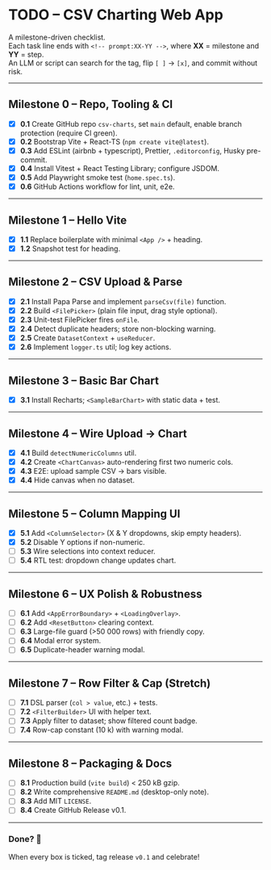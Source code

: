 # TODO – CSV Charting Web App

A milestone-driven checklist.  
Each task line ends with `<!-- prompt:XX-YY -->`, where **XX** = milestone and **YY** = step.  
An LLM or script can search for the tag, flip `[ ]` → `[x]`, and commit without risk.

---

## Milestone 0 – Repo, Tooling & CI

- [x] **0.1** Create GitHub repo `csv-charts`, set `main` default, enable branch protection (require CI green). <!-- prompt:00-01 -->
- [x] **0.2** Bootstrap Vite + React-TS (`npm create vite@latest`). <!-- prompt:00-02 -->
- [x] **0.3** Add ESLint (airbnb + typescript), Prettier, `.editorconfig`, Husky pre-commit. <!-- prompt:00-03 -->
- [x] **0.4** Install Vitest + React Testing Library; configure JSDOM. <!-- prompt:00-04 -->
- [x] **0.5** Add Playwright smoke test (`home.spec.ts`). <!-- prompt:00-05 -->
- [x] **0.6** GitHub Actions workflow for lint, unit, e2e. <!-- prompt:00-05 -->

---

## Milestone 1 – Hello Vite

- [x] **1.1** Replace boilerplate with minimal `<App />` + heading. <!-- prompt:01-01 -->
- [x] **1.2** Snapshot test for heading. <!-- prompt:01-02 -->

---

## Milestone 2 – CSV Upload & Parse

- [x] **2.1** Install Papa Parse and implement `parseCsv(file)` function. <!-- prompt:02-01 -->
- [x] **2.2** Build `<FilePicker>` (plain file input, drag style optional). <!-- prompt:02-02 -->
- [x] **2.3** Unit-test FilePicker fires `onFile`. <!-- prompt:02-02 -->
- [x] **2.4** Detect duplicate headers; store non-blocking warning. <!-- prompt:02-03 -->
- [x] **2.5** Create `DatasetContext` + `useReducer`. <!-- prompt:02-04 -->
- [x] **2.6** Implement `logger.ts` util; log key actions. <!-- prompt:02-05 -->

---

## Milestone 3 – Basic Bar Chart

- [x] **3.1** Install Recharts; `<SampleBarChart>` with static data + test. <!-- prompt:03-01 -->

---

## Milestone 4 – Wire Upload → Chart

- [x] **4.1** Build `detectNumericColumns` util. <!-- prompt:04-01 -->
- [x] **4.2** Create `<ChartCanvas>` auto-rendering first two numeric cols. <!-- prompt:04-02 -->
- [x] **4.3** E2E: upload sample CSV → bars visible. <!-- prompt:04-03 -->
- [x] **4.4** Hide canvas when no dataset. <!-- prompt:04-04 -->

---

## Milestone 5 – Column Mapping UI

- [x] **5.1** Add `<ColumnSelector>` (X & Y dropdowns, skip empty headers). <!-- prompt:05-01 -->
- [x] **5.2** Disable Y options if non-numeric. <!-- prompt:05-02 -->
- [ ] **5.3** Wire selections into context reducer. <!-- prompt:05-03 -->
- [ ] **5.4** RTL test: dropdown change updates chart. <!-- prompt:05-04 -->

---

## Milestone 6 – UX Polish & Robustness

- [ ] **6.1** Add `<AppErrorBoundary>` + `<LoadingOverlay>`. <!-- prompt:06-01 -->
- [ ] **6.2** Add `<ResetButton>` clearing context. <!-- prompt:06-01 -->
- [ ] **6.3** Large-file guard (>50 000 rows) with friendly copy. <!-- prompt:06-03 -->
- [ ] **6.4** Modal error system. <!-- prompt:06-02 -->
- [ ] **6.5** Duplicate-header warning modal. <!-- prompt:06-04 -->

---

## Milestone 7 – Row Filter & Cap (Stretch)

- [ ] **7.1** DSL parser (`col > value`, etc.) + tests. <!-- prompt:07-01 -->
- [ ] **7.2** `<FilterBuilder>` UI with helper text. <!-- prompt:07-02 -->
- [ ] **7.3** Apply filter to dataset; show filtered count badge. <!-- prompt:07-03 -->
- [ ] **7.4** Row-cap constant (10 k) with warning modal. <!-- prompt:07-04 -->

---

## Milestone 8 – Packaging & Docs

- [ ] **8.1** Production build (`vite build`) < 250 kB gzip. <!-- prompt:08-01 -->
- [ ] **8.2** Write comprehensive `README.md` (desktop-only note). <!-- prompt:08-01 -->
- [ ] **8.3** Add MIT `LICENSE`. <!-- prompt:08-01 -->
- [ ] **8.4** Create GitHub Release v0.1. <!-- prompt:08-01 -->

---

### Done? 🎉  
When every box is ticked, tag release `v0.1` and celebrate!